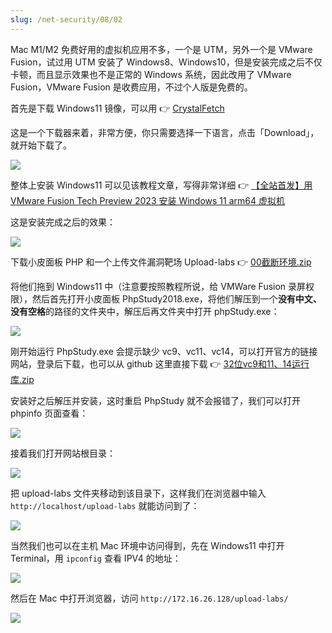 ```yaml
---
slug: /net-security/08/02
---
```




Mac M1/M2 免费好用的虚拟机应用不多，一个是 UTM，另外一个是 VMware Fusion，试过用 UTM 安装了 Windows8、Windows10，但是安装完成之后不仅卡顿，而且显示效果也不是正常的 Windows 系统，因此改用了 VMware Fusion，VMware Fusion 是收费应用，不过个人版是免费的。

首先是下载 Windows11 镜像，可以用 👉 [CrystalFetch](https://apps.apple.com/us/app/crystalfetch-iso-downloader/id6454431289)

这是一个下载器来着，非常方便，你只需要选择一下语言，点击「Download」，就开始下载了。

![](https://img.wukaipeng.com/2023/10/26-060025-image-20231026060025229.png)



整体上安装 Windows11 可以见该教程文章，写得非常详细 👉 [【全站首发】用 VMware Fusion Tech Preview 2023 安装 Windows 11 arm64 虚拟机](https://zhuanlan.zhihu.com/p/643982058)

这是安装完成之后的效果：

![](https://img.wukaipeng.com/2023/10/26-061655-image-20231026061654931.png)

下载小皮面板 PHP 和一个上传文件漏洞靶场 Upload-labs 👉 [00截断环境.zip](https://github.com/wukaipeng-dev/NetSecurity/blob/main/%E7%AC%AC%2009%20%E5%91%A8/00%E6%88%AA%E6%96%AD%E7%8E%AF%E5%A2%83.zip)

将他们拖到 Windows11 中（注意要按照教程所说，给 VMWare Fusion 录屏权限），然后首先打开小皮面板 PhpStudy2018.exe，将他们解压到一个**没有中文、没有空格**的路径的文件夹中，解压后再文件夹中打开 phpStudy.exe：

![](https://img.wukaipeng.com/2023/10/26-073302-image-20231026073301738.png)

刚开始运行 PhpStudy.exe 会提示缺少 vc9、vc11、vc14，可以打开官方的链接网站，登录后下载，也可以从 github 这里直接下载 👉 [32位vc9和11、14运行库.zip](https://github.com/wukaipeng-dev/NetSecurity/blob/main/%E7%AC%AC%2009%20%E5%91%A8/32%E4%BD%8Dvc9%E5%92%8C11%E3%80%8114%E8%BF%90%E8%A1%8C%E5%BA%93.zip) 

安装好之后解压并安装，这时重启 PhpStudy 就不会报错了，我们可以打开 phpinfo 页面查看：

![](https://img.wukaipeng.com/2023/10/26-074927-image-20231026074927396.png)

接着我们打开网站根目录：

![](https://img.wukaipeng.com/2023/10/26-075241-image-20231026075240851.png)

 把 upload-labs 文件夹移动到该目录下，这样我们在浏览器中输入 `http://localhost/upload-labs` 就能访问到了：

![](https://img.wukaipeng.com/2023/10/26-075454-image-20231026075454597.png)

当然我们也可以在主机 Mac 环境中访问得到，先在 Windows11 中打开 Terminal，用 `ipconfig` 查看 IPV4 的地址：

![](https://img.wukaipeng.com/2023/10/26-062358-image-20231026062358352.png)

然后在 Mac 中打开浏览器，访问 `http://172.16.26.128/upload-labs/`

![](https://img.wukaipeng.com/2023/10/26-075634-image-20231026075634529.png)



